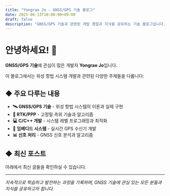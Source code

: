 ```yaml
---
title: "Yongrae Jo - GNSS/GPS 기술 블로그"
date: 2025-06-13T10:00:00+09:00
draft: false
description: "GNSS/GPS 기술과 관련된 개발 경험과 지식을 공유하는 기술 블로그입니다."
---
```


# 안녕하세요! 👋

**GNSS/GPS 기술**에 관심이 많은 개발자 **Yongrae Jo**입니다.

이 블로그에서는 위성 항법 시스템 개발과 관련된 다양한 주제들을 다룹니다:

## ◆ 주요 다루는 내용

- **🛰️ GNSS/GPS 기술** - 위성 항법 시스템의 이론과 실제 구현
- **📡 RTK/PPP** - 고정밀 측위 기술과 알고리즘
- **💻 C/C++ 개발** - 시스템 레벨 프로그래밍과 최적화
- **🔧 임베디드 시스템** - 실시간 GPS 수신기 개발
- **📊 신호 처리** - GNSS 신호 분석과 알고리즘

## ◆ 최신 포스트

아래에서 최신 글들을 확인하실 수 있습니다.

---

*지속적으로 학습하고 발전하는 과정을 기록하며, 
GNSS 기술에 관심 있는 모든 분들과 지식을 공유하고자 합니다.* 